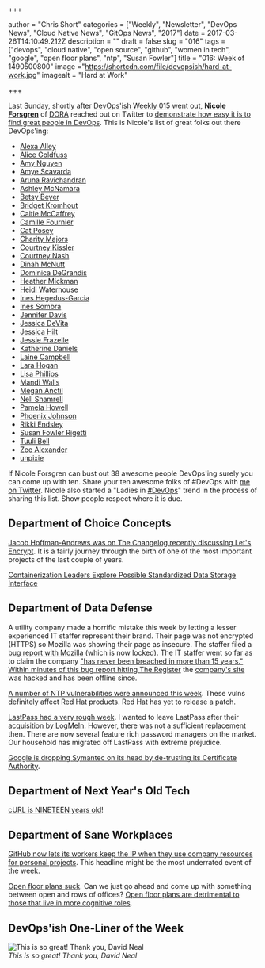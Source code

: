 +++

author = "Chris Short"
categories = ["Weekly", "Newsletter", "DevOps News", "Cloud Native News", "GitOps News", "2017"]
date = 2017-03-26T14:10:49.212Z
description = ""
draft = false
slug = "016"
tags = ["devops", "cloud native", "open source", "github", "women in tech", "google", "open floor plans", "ntp", "Susan Fowler"]
title = "016: Week of 1490500800"
image ="https://shortcdn.com/file/devopsish/hard-at-work.jpg"
imagealt = "Hard at Work"

+++

Last Sunday, shortly after [DevOps'ish Weekly 015](/016/) went out, [**Nicole Forsgren**](http://nicolefv.com) of [DORA](https://devops-research.com/) reached out on Twitter to [demonstrate how easy it is to find great people in DevOps](https://twitter.com/nicolefv/status/843422693273886721). This is Nicole's list of great folks out there DevOps'ing:

* [Alexa Alley](https://twitter.com/alexaalley)
* [Alice Goldfuss](http://blog.alicegoldfuss.com/)
* [Amy Nguyen](http://blog.amynguyen.net/)
* [Amye Scavarda](http://www.amye.org/)
* [Aruna Ravichandran](https://twitter.com/aruna13)
* [Ashley McNamara](http://ashleymcnamara.github.io/learn_to_code/)
* [Betsy Beyer](https://twitter.com/BeyerBetsy)
* [Bridget Kromhout](http://bridgetkromhout.com/)
* [Caitie McCaffrey](https://caitiem.com/)
* [Camille Fournier](http://www.camilletalk.com/)
* [Cat Posey](http://www.techbysuperwomen.com/)
* [Charity Majors](https://charity.wtf/)
* [Courtney Kissler](https://twitter.com/ladyhock)
* [Courtney Nash](https://twitter.com/courtneynash)
* [Dinah McNutt](https://twitter.com/dinahSBR)
* [Dominica DeGrandis](http://ddegrandis.com/)
* [Heather Mickman](https://twitter.com/hmickman)
* [Heidi Waterhouse](http://agilecrafting.tumblr.com/)
* [Ines Hegedus-Garcia](https://www.miamism.com/)
* [Ines Sombra](https://about.me/inessombra)
* [Jennifer Davis](http://www.jendavis.org/)
* [Jessica DeVita](https://about.me/jessicadevita)
* [Jessica Hilt](https://twitter.com/bzztbaa)
* [Jessie Frazelle](https://twitter.com/jessfraz)
* [Katherine Daniels](https://beero.ps/)
* [Laine Campbell](https://about.me/lainecampbell)
* [Lara Hogan](http://larahogan.me/)
* [Lisa Phillips](https://blog.grrl.org/)
* [Mandi Walls](https://about.me/lnxchk)
* [Megan Anctil](https://twitter.com/megsa_)
* [Nell Shamrell](http://www.nellshamrell.com/)
* [Pamela Howell](https://twitter.com/serendipitousP)
* [Phoenix Johnson](https://twitter.com/_NCJohnson)
* [Rikki Endsley](https://twitter.com/rikkiends)
* [Susan Fowler Rigetti](https://www.susanjfowler.com/)
* [Tuuli Bell](https://twitter.com/TuuliBell)
* [Zee Alexander](https://twitter.com/pizzaops)
* [unpixie](https://twitter.com/unpixie)

If Nicole Forsgren can bust out 38 awesome people DevOps'ing surely you can come up with ten. Share your ten awesome folks of #DevOps with [me on Twitter](https://twitter.com/ChrisShort). Nicole also started a "Ladies in [#DevOps](https://twitter.com/hashtag/DevOps?src=hash)" trend in the process of sharing this list. Show people respect where it is due.

## Department of Choice Concepts

[Jacob Hoffman-Andrews was on The Changelog recently discussing Let's Encrypt](https://changelog.com/podcast/243). It is a fairly journey through the birth of one of the most important projects of the last couple of years.

[Containerization Leaders Explore Possible Standardized Data Storage Interface](https://thenewstack.io/containerization-leaders-explore-possible-data-storage-interface-initiative)

## Department of Data Defense

A utility company made a horrific mistake this week by letting a lesser experienced IT staffer represent their brand. Their page was not encrypted (HTTPS) so Mozilla was showing their page as insecure. The staffer filed a [bug report with Mozilla](https://bugzilla.mozilla.org/show_bug.cgi?id=1348902) (which is now locked). The IT staffer went so far as to claim the company ["has never been breached in more than 15 years."](https://twitter.com/konklone/status/843933144789213186) [Within minutes of this bug report hitting The Register](https://twitter.com/TheRegister/status/843935688814862336) the [company's site](http://www.oilandgasinternational.com/) was hacked and has been offline since.

[A number of NTP vulnerabilities were announced this week](http://support.ntp.org/bin/view/Main/SecurityNotice#March_2017_ntp_4_2_8p10_NTP_Secu). These vulns definitely affect Red Hat products. Red Hat has yet to release a patch.

[LastPass had a very rough week](https://www.theregister.co.uk/2017/03/21/lastpass_vulnerabilities/). I wanted to leave LastPass after their [acquisition by LogMeIn](https://chrisshort.net/lastpass-sells-out-to-logmein/). However, there was not a sufficient replacement then. There are now several feature rich password managers on the market. Our household has migrated off LastPass with extreme prejudice.

[Google is dropping Symantec on its head by de-trusting its Certificate Authority](https://groups.google.com/a/chromium.org/forum/#!msg/blink-dev/eUAKwjihhBs/rpxMXjZHCQAJ).

## Department of Next Year's Old Tech

[cURL is NINETEEN years old](https://daniel.haxx.se/blog/2017/03/20/19-years-ago/)!

## Department of Sane Workplaces

[GitHub now lets its workers keep the IP when they use company resources for personal projects](https://qz.com/937038/github-now-lets-its-workers-keep-the-ip-when-they-use-company-resources-for-personal-projects/?s=1). This headline might be the most underrated event of the week.

[Open floor plans suck](https://codewithoutrules.com/2017/03/20/open-floor-plan/). Can we just go ahead and come up with something between open and rows of offices? [Open floor plans are detrimental to those that live in more cognitive roles](https://qz.com/938169/introverts-are-the-secret-weapons-of-the-modern-office/).

## DevOps'ish One-Liner of the Week

![This is so great! Thank you, David Neal](https://shortcdn.com/file/devopsish/melts-in-production-not-in-development.jpg)  
*This is so great! Thank you, David Neal*
